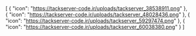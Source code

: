 [
  {
    "icon": "https://tackserver-code.ir/uploads/tackserver_38538911.png"
  },
  {
    "icon": "https://tackserver-code.ir/uploads/tackserver_48028436.png"
  },
  {
    "icon": "https://tackserver-code.ir/uploads/tackserver_59297474.png"
  },
  {
    "icon": "https://tackserver-code.ir/uploads/tackserver_60038380.png"
  }
]
